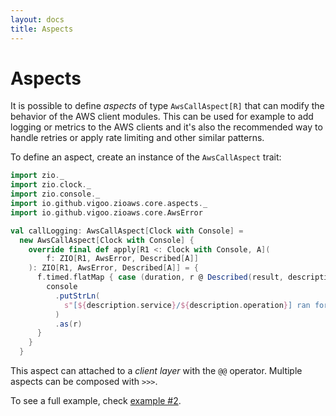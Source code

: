 ```yaml
---
layout: docs
title: Aspects
---
```


# Aspects

It is possible to define _aspects_ of type `AwsCallAspect[R]` that can modify the behavior of the AWS client modules. This can be used for example 
to add logging or metrics to the AWS clients and it's also the recommended way to handle retries or apply rate limiting and other similar patterns.

To define an aspect, create an instance of the `AwsCallAspect` trait:

```scala mdoc:invisible
import zio._
import zio.clock._
import zio.console._
import io.github.vigoo.zioaws.core.aspects._
import io.github.vigoo.zioaws.core.AwsError
```

```scala mdoc
val callLogging: AwsCallAspect[Clock with Console] =
  new AwsCallAspect[Clock with Console] {
    override final def apply[R1 <: Clock with Console, A](
        f: ZIO[R1, AwsError, Described[A]]
    ): ZIO[R1, AwsError, Described[A]] = {
      f.timed.flatMap { case (duration, r @ Described(result, description)) =>
        console
          .putStrLn(
            s"[${description.service}/${description.operation}] ran for $duration"
          )
          .as(r)
      }
    }
  }
```

This aspect can attached to a _client layer_ with the `@@` operator. Multiple aspects can be composed with `>>>`.

To see a full example, check [example #2](https://github.com/vigoo/zio-aws/blob/master/examples/example2/src/main/scala/Main.scala).
